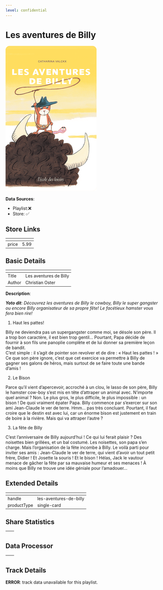 ```yaml
---
level: confidential
---
```

# Les aventures de Billy

![card_[5yIMs].png](../../img/cards/card_[5yIMs].png)

**Data Sources**: 

- Playlist:❌
- Store: ✅


## Store Links

| <!-- --> | <!-- --> |
| - | - |
| price | 5.99 |


## Basic Details

| <!-- --> | <!-- --> |
| - | - |
| Title | Les aventures de Billy |
| Author | Christian Oster |

**Description**:

_**Yoto dit**: Découvrez les aventures de Billy le cowboy, Billy le super gangster ou encore Billy organisateur de sa propre fête! Le facétieux hamster vous fera bien rire!_

1. Haut les pattes!

Billy ne deviendra pas un supergangster comme moi, se désole son père. Il a trop bon caractère, il est bien trop gentil… Pourtant, Papa décide de fournir à son fils une panoplie complète et de lui donner sa première leçon de bandit.  
C’est simple : il s’agit de pointer son revolver et de dire : « Haut les pattes ! » Ce que son père ignore, c’est que cet exercice va permettre à Billy de gagner ses galons de héros, mais surtout de se faire toute une bande d’amis !

2. Le Bison

Parce qu’il vient d’apercevoir, accroché à un clou, le lasso de son père, Billy le hamster cow-boy s’est mis en tête d’attraper un animal avec. N’importe quel animal ? Non. Le plus gros, le plus difficile, le plus impossible : un bison ! De quoi vraiment épater Papa. Billy commence par s’exercer sur son ami Jean-Claude le ver de terre. Hmm… pas très concluant. Pourtant, il faut croire que le destin est avec lui, car un énorme bison est justement en train de boire à la rivière. Mais qui va attraper l’autre ?

3. La fête de Billy 

C’est l’anniversaire de Billy aujourd’hui ! Ce qui lui ferait plaisir ? Des noisettes bien grillées, et un bal costumé. Les noisettes, son papa s’en charge. Mais l’organisation de la fête incombe à Billy. Le voilà parti pour inviter ses amis : Jean-Claude le ver de terre, qui vient d’avoir un tout petit frère, Didier ! Et Josette la souris ! Et le bison ! Hélas, Jack le vautour menace de gâcher la fête par sa mauvaise humeur et ses menaces ! À moins que Billy ne trouve une idée géniale pour l’amadouer…


## Extended Details

| <!-- --> | <!-- --> |
| - | - |
| handle | les-aventures-de-billy |
| productType | single-card |


## Share Statistics

| <!-- --> | <!-- --> |
| - | - |


## Data Processor

| <!-- --> | <!-- --> |
| - | - |


## Track Details

**ERROR**: track data unavailable for this playlist.
